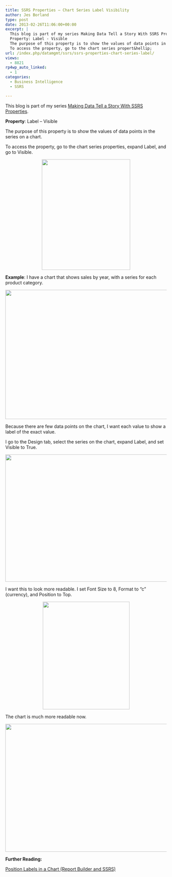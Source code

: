 ```yaml
---
title: SSRS Properties – Chart Series Label Visibility
author: Jes Borland
type: post
date: 2013-02-26T11:06:00+00:00
excerpt: |
  This blog is part of my series Making Data Tell a Story With SSRS Properties.
  Property: Label - Visible
  The purpose of this property is to show the values of data points in the series on a chart.
  To access the property, go to the chart series propert&hellip;
url: /index.php/datamgmt/ssrs/ssrs-properties-chart-series-label/
views:
  - 8821
rp4wp_auto_linked:
  - 1
categories:
  - Business Intelligence
  - SSRS

---
```

This blog is part of my series [Making Data Tell a Story With SSRS Properties][1].

**Property**: Label &#8211; Visible

The purpose of this property is to show the values of data points in the series on a chart.

To access the property, go to the chart series properties, expand Label, and go to Visible.

<p style="text-align: center;">
  <img src="/wp-content/uploads/users/grrlgeek/label visible 1.png?mtime=1361883851" alt="" width="276" height="344" />
</p>

**Example**: I have a chart that shows sales by year, with a series for each product category.

<p style="text-align: center;">
  <img src="/wp-content/uploads/users/grrlgeek/label visible 2.png?mtime=1361883851" alt="" width="673" height="402" />
</p>

Because there are few data points on the chart, I want each value to show a label of the exact value.

I go to the Design tab, select the series on the chart, expand Label, and set Visible to True.

<p style="text-align: center;">
  <img src="/wp-content/uploads/users/grrlgeek/label visible 3.png?mtime=1361883851" alt="" width="634" height="396" />
</p>

I want this to look more readable. I set Font Size to 8, Format to “c” (currency), and Position to Top.

<p style="text-align: center;">
  <img src="/wp-content/uploads/users/grrlgeek/label visible 4.png?mtime=1361883851" alt="" width="271" height="335" />
</p>

The chart is much more readable now.

<p style="text-align: center;">
  <img src="/wp-content/uploads/users/grrlgeek/label visible 5.png?mtime=1361883851" alt="" width="683" height="398" />
</p>

**Further Reading:** 

[Position Labels in a Chart (Report Builder and SSRS)][2]

 [1]: /index.php/DataMgmt/ssrs/making-data-tell-a-story
 [2]: http://technet.microsoft.com/en-us/library/dd220469.aspx